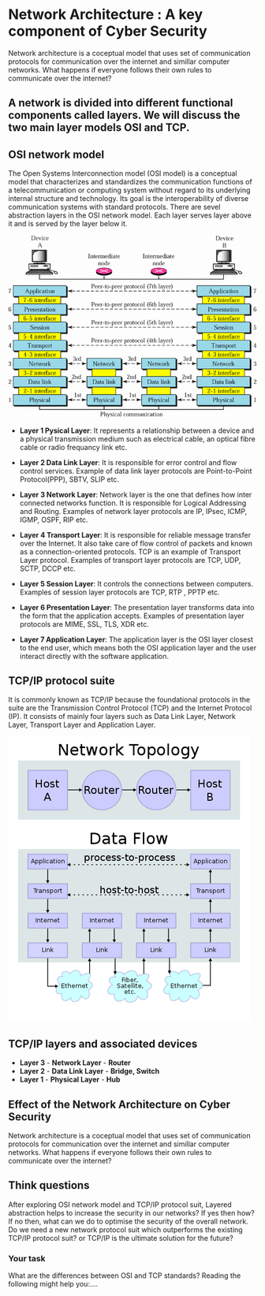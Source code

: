# Network Architecture : A key component of Cyber Security

Network architecture is a coceptual model that uses set of communication protocols for communication over the internet and simillar computer networks. What happens if everyone follows their own rules to communicate over the internet?

## A network is divided into different functional components called layers. We will discuss the two main layer models OSI and TCP.

## OSI network model
The Open Systems Interconnection model (OSI model) is a conceptual model that characterizes and standardizes the communication functions of a telecommunication or computing system without regard to its underlying internal structure and technology. Its goal is the interoperability of diverse communication systems with standard protocols. There are sevel abstraction layers in the OSI network model. Each layer serves layer above it and is served by the layer below it.

![GitHub Logo](./images/OSI_Layers.gif)
<!--- (source: http://rismanabila20.blogspot.com.au/2016/09/) -->


* **Layer 1 Pysical Layer**: It represents a relationship between a device and a physical transmission medium such as electrical cable, an optical fibre cable or radio frequancy link etc.

* **Layer 2 Data Link Layer**: It is responsible for error control and flow control services. Example of data link layer protocols are Point-to-Point Protocol(PPP), SBTV, SLIP etc.

* **Layer 3 Network Layer**: Network layer is the one that defines how inter connected networks function. It is responsible for Logical Addressing and Routing. Examples of network layer protocols are IP, IPsec, ICMP, IGMP, OSPF, RIP etc. 

* **Layer 4 Transport Layer**: It is responsible for reliable message transfer over the Internet. It also take care of flow control of packets and known as a connection-oriented protocols. TCP is an example of Transport Layer protocol. Examples of transport layer protocols are TCP, UDP, SCTP, DCCP etc.

* **Layer 5 Session Layer**: It controls the connections between computers. Examples of session layer protocols are TCP, RTP , PPTP etc.

* **Layer 6 Presentation Layer**: The presentation layer transforms data into the form that the application accepts. Examples of presentation layer protocols are MIME, SSL, TLS, XDR etc.

* **Layer 7 Application Layer**: The application layer is the OSI layer closest to the end user, which means both the OSI application layer and the user interact directly with the software application.



## TCP/IP protocol suite

It is commonly known as TCP/IP because the foundational protocols in the suite are the Transmission Control Protocol (TCP) and the Internet Protocol (IP). It consists of mainly four layers such as Data Link Layer, Network Layer, Transport Layer and Application Layer.



![GitHub Logo](./images/TCP-IP_stack.png)
<!--- (source: 
https://en.wikipedia.org/wiki/Internet_protocol_suite#/media/File:IP_stack_connections.svg -->

## TCP/IP layers and associated devices
* **Layer 3** - **Network Layer** - **Router**
* **Layer 2** - **Data Link Layer** - **Bridge, Switch**
* **Layer 1** - **Physical Layer** - **Hub**



## Effect of the Network Architecture on Cyber Security

Network architecture is a coceptual model that uses set of communication protocols for communication over the internet and simillar computer networks. What happens if everyone follows their own rules to communicate over the internet?


## Think questions
After exploring OSI network model and TCP/IP protocol suit, Layered abstraction helps to increase the security in our networks? If yes then how? If no then, what can we do to optimise the security of the overall network. Do we need a new network protocol suit which outperforms the existing TCP/IP protocol suit? or TCP/IP is the ultimate solution for the future?

### Your task

What are the differences between OSI and TCP standards?  Reading the following might help you:....
